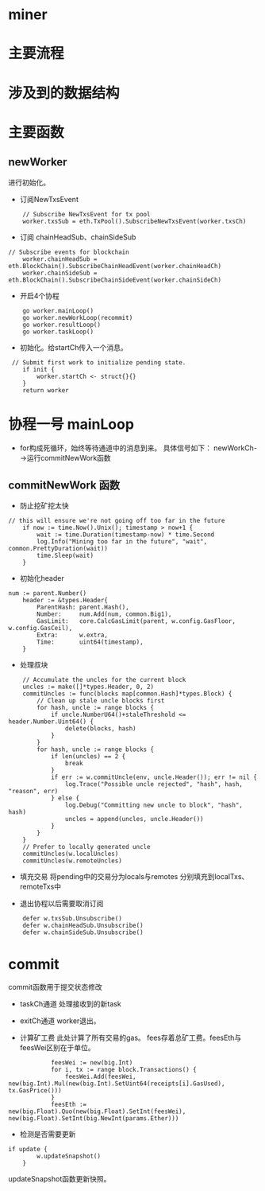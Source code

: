 # miner
# 主要流程
# 涉及到的数据结构
# 主要函数

## newWorker
进行初始化。
- 订阅NewTxsEvent
```
	// Subscribe NewTxsEvent for tx pool
	worker.txsSub = eth.TxPool().SubscribeNewTxsEvent(worker.txsCh)
```
- 订阅 chainHeadSub、chainSideSub
```
// Subscribe events for blockchain
	worker.chainHeadSub = eth.BlockChain().SubscribeChainHeadEvent(worker.chainHeadCh)
	worker.chainSideSub = eth.BlockChain().SubscribeChainSideEvent(worker.chainSideCh)
```
- 开启4个协程
```
	go worker.mainLoop()
	go worker.newWorkLoop(recommit)
	go worker.resultLoop()
	go worker.taskLoop()
```
- 初始化。给startCh传入一个消息。
```
 // Submit first work to initialize pending state.
	if init {
		worker.startCh <- struct{}{}
	}
	return worker
```

# 协程一号 mainLoop
- for构成死循环，始终等待通道中的消息到来。
具体信号如下：
newWorkCh-->运行commitNewWork函数

## commitNewWork 函数
- 防止挖矿挖太快
```
// this will ensure we're not going off too far in the future
	if now := time.Now().Unix(); timestamp > now+1 {
		wait := time.Duration(timestamp-now) * time.Second
		log.Info("Mining too far in the future", "wait", common.PrettyDuration(wait))
		time.Sleep(wait)
	}
```
- 初始化header
```
num := parent.Number()
	header := &types.Header{
		ParentHash: parent.Hash(),
		Number:     num.Add(num, common.Big1),
		GasLimit:   core.CalcGasLimit(parent, w.config.GasFloor, w.config.GasCeil),
		Extra:      w.extra,
		Time:       uint64(timestamp),
	}
```
- 处理叔块
```
	// Accumulate the uncles for the current block
	uncles := make([]*types.Header, 0, 2)
	commitUncles := func(blocks map[common.Hash]*types.Block) {
		// Clean up stale uncle blocks first
		for hash, uncle := range blocks {
			if uncle.NumberU64()+staleThreshold <= header.Number.Uint64() {
				delete(blocks, hash)
			}
		}
		for hash, uncle := range blocks {
			if len(uncles) == 2 {
				break
			}
			if err := w.commitUncle(env, uncle.Header()); err != nil {
				log.Trace("Possible uncle rejected", "hash", hash, "reason", err)
			} else {
				log.Debug("Committing new uncle to block", "hash", hash)
				uncles = append(uncles, uncle.Header())
			}
		}
	}
	// Prefer to locally generated uncle
	commitUncles(w.localUncles)
	commitUncles(w.remoteUncles)
```
- 填充交易
将pending中的交易分为locals与remotes
分别填充到localTxs、remoteTxs中

- 退出协程以后需要取消订阅
```
	defer w.txsSub.Unsubscribe()
	defer w.chainHeadSub.Unsubscribe()
	defer w.chainSideSub.Unsubscribe()
```

# commit
commit函数用于提交状态修改

- taskCh通道
处理接收到的新task

- exitCh通道
worker退出。

- 计算矿工费
此处计算了所有交易的gas。
fees存着总矿工费。feesEth与feesWei区别在于单位。

```
			feesWei := new(big.Int)
			for i, tx := range block.Transactions() {
				feesWei.Add(feesWei, new(big.Int).Mul(new(big.Int).SetUint64(receipts[i].GasUsed), tx.GasPrice()))
			}
			feesEth := new(big.Float).Quo(new(big.Float).SetInt(feesWei), new(big.Float).SetInt(big.NewInt(params.Ether)))

```
- 检测是否需要更新
```
if update {
		w.updateSnapshot()
	}
```
updateSnapshot函数更新快照。






